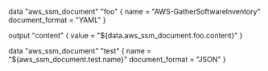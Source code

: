 data "aws_ssm_document" "foo" {
  name            = "AWS-GatherSoftwareInventory"
  document_format = "YAML"
}

output "content" {
  value = "${data.aws_ssm_document.foo.content}"
}

data "aws_ssm_document" "test" {
  name            = "${aws_ssm_document.test.name}"
  document_format = "JSON"
}
